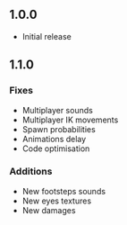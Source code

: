 ## 1.0.0
- Initial release

## 1.1.0

### Fixes
- Multiplayer sounds
- Multiplayer IK movements
- Spawn probabilities
- Animations delay
- Code optimisation

### Additions
- New footsteps sounds
- New eyes textures
- New damages